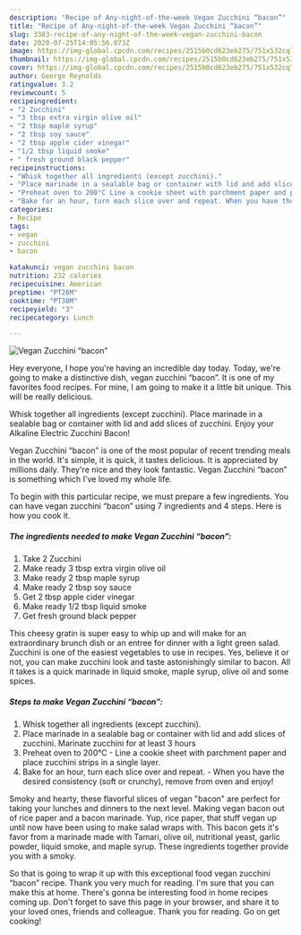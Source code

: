 ```yaml
---
description: "Recipe of Any-night-of-the-week Vegan Zucchini “bacon”"
title: "Recipe of Any-night-of-the-week Vegan Zucchini “bacon”"
slug: 3383-recipe-of-any-night-of-the-week-vegan-zucchini-bacon
date: 2020-07-25T14:05:56.073Z
image: https://img-global.cpcdn.com/recipes/2515b0cd623eb275/751x532cq70/vegan-zucchini-bacon-recipe-main-photo.jpg
thumbnail: https://img-global.cpcdn.com/recipes/2515b0cd623eb275/751x532cq70/vegan-zucchini-bacon-recipe-main-photo.jpg
cover: https://img-global.cpcdn.com/recipes/2515b0cd623eb275/751x532cq70/vegan-zucchini-bacon-recipe-main-photo.jpg
author: George Reynolds
ratingvalue: 3.2
reviewcount: 5
recipeingredient:
- "2 Zucchini"
- "3 tbsp extra virgin olive oil"
- "2 tbsp maple syrup"
- "2 tbsp soy sauce"
- "2 tbsp apple cider vinegar"
- "1/2 tbsp liquid smoke"
- " fresh ground black pepper"
recipeinstructions:
- "Whisk together all ingredients (except zucchini)."
- "Place marinade in a sealable bag or container with lid and add slices of zucchini. Marinate zucchini for at least 3 hours"
- "Preheat oven to 200°C Line a cookie sheet with parchment paper and place zucchini strips in a single layer."
- "Bake for an hour, turn each slice over and repeat. When you have the desired consistency (soft or crunchy), remove from oven and enjoy!"
categories:
- Recipe
tags:
- vegan
- zucchini
- bacon

katakunci: vegan zucchini bacon 
nutrition: 232 calories
recipecuisine: American
preptime: "PT26M"
cooktime: "PT38M"
recipeyield: "3"
recipecategory: Lunch

---
```



![Vegan Zucchini “bacon”](https://img-global.cpcdn.com/recipes/2515b0cd623eb275/751x532cq70/vegan-zucchini-bacon-recipe-main-photo.jpg)

Hey everyone, I hope you're having an incredible day today. Today, we're going to make a distinctive dish, vegan zucchini “bacon”. It is one of my favorites food recipes. For mine, I am going to make it a little bit unique. This will be really delicious.

Whisk together all ingredients (except zucchini). Place marinade in a sealable bag or container with lid and add slices of zucchini. Enjoy your Alkaline Electric Zucchini Bacon!

Vegan Zucchini “bacon” is one of the most popular of recent trending meals in the world. It's simple, it is quick, it tastes delicious. It is appreciated by millions daily. They're nice and they look fantastic. Vegan Zucchini “bacon” is something which I've loved my whole life.


To begin with this particular recipe, we must prepare a few ingredients. You can have vegan zucchini “bacon” using 7 ingredients and 4 steps. Here is how you cook it.

<!--inarticleads1-->

##### The ingredients needed to make Vegan Zucchini “bacon”:

1. Take 2 Zucchini
1. Make ready 3 tbsp extra virgin olive oil
1. Make ready 2 tbsp maple syrup
1. Make ready 2 tbsp soy sauce
1. Get 2 tbsp apple cider vinegar
1. Make ready 1/2 tbsp liquid smoke
1. Get  fresh ground black pepper


This cheesy gratin is super easy to whip up and will make for an extraordinary brunch dish or an entree for dinner with a light green salad. Zucchini is one of the easiest vegetables to use in recipes. Yes, believe it or not, you can make zucchini look and taste astonishingly similar to bacon. All it takes is a quick marinade in liquid smoke, maple syrup, olive oil and some spices. 

<!--inarticleads2-->

##### Steps to make Vegan Zucchini “bacon”:

1. Whisk together all ingredients (except zucchini).
1. Place marinade in a sealable bag or container with lid and add slices of zucchini. Marinate zucchini for at least 3 hours
1. Preheat oven to 200°C - Line a cookie sheet with parchment paper and place zucchini strips in a single layer.
1. Bake for an hour, turn each slice over and repeat. - When you have the desired consistency (soft or crunchy), remove from oven and enjoy!


Smoky and hearty, these flavorful slices of vegan &#34;bacon&#34; are perfect for taking your lunches and dinners to the next level. Making vegan bacon out of rice paper and a bacon marinade. Yup, rice paper, that stuff vegan up until now have been using to make salad wraps with. This bacon gets it&#39;s favor from a marinade made with Tamari, olive oil, nutritional yeast, garlic powder, liquid smoke, and maple syrup. These ingredients together provide you with a smoky. 

So that is going to wrap it up with this exceptional food vegan zucchini “bacon” recipe. Thank you very much for reading. I'm sure that you can make this at home. There's gonna be interesting food in home recipes coming up. Don't forget to save this page in your browser, and share it to your loved ones, friends and colleague. Thank you for reading. Go on get cooking!
